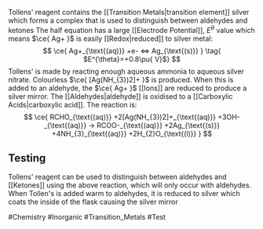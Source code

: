 Tollens' reagent contains the [[Transition Metals|transition element]] silver which forms a complex that is used to distinguish between aldehydes and ketones
The half equation has a large [[Electrode Potential]], $E^{\theta}$ value which means $\ce{ Ag+ }$ is easily [[Redox|reduced]] to silver metal:
$$
\ce{ Ag+_{\text{(aq)}} +e- <=> Ag_{\text{(s)}} } \tag{ $E^{\theta}=+0.8\pu{ V}$}
$$
Tollens' is made by reacting enough aqueous ammonia to aqueous silver nitrate. Colourless $\ce{ [Ag(NH_{3})2]+ }$ is produced. When this is added to an aldehyde, the $\ce{ Ag+ }$ [[Ions]] are reduced to produce a silver mirror. The [[Aldehydes|aldehyde]] is oxidised to a [[Carboxylic Acids|carboxylic acid]]. The reaction is:
$$
\ce{ RCHO_{\text{(aq)}} +2[Ag(NH_{3})2]+_{\text{(aq)}} +3OH-_{\text{(aq)}} -> RCOO-_{\text{(aq)}} +2Ag_{\text{(s)}} +4NH_{3}_{\text{(aq)}} +2H_{2}O_{\text{(l)}} }
$$
## Testing
Tollens' reagent can be used to distinguish between aldehydes and [[Ketones]] using the above reaction, which will only occur with aldehydes. When Tollen's is added warm to aldehydes, it is reduced to silver which coats the inside of the flask causing the silver mirror

#Chemistry #Inorganic #Transition_Metals #Test